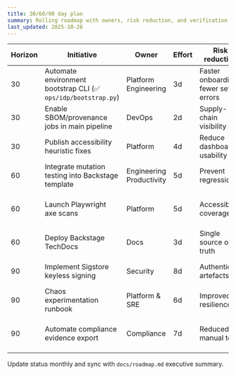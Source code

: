 ```yaml
---
title: 30/60/90 day plan
summary: Rolling roadmap with owners, risk reduction, and verification steps.
last_updated: 2025-10-26
---
```


| Horizon | Initiative                                                     | Owner                    | Effort | Risk reduction                        | Verification                      |
| ------- | -------------------------------------------------------------- | ------------------------ | ------ | ------------------------------------- | --------------------------------- |
| 30      | Automate environment bootstrap CLI (✅ `ops/idp/bootstrap.py`) | Platform Engineering     | 3d     | Faster onboarding, fewer setup errors | DevEx survey, onboarding timer    |
| 30      | Enable SBOM/provenance jobs in main pipeline                   | DevOps                   | 2d     | Supply-chain visibility               | CI artefacts, policy eval         |
| 30      | Publish accessibility heuristic fixes                          | Platform                 | 4d     | Reduce dashboard usability risk       | Accessibility job, manual review  |
| 60      | Integrate mutation testing into Backstage template             | Engineering Productivity | 5d     | Prevent regressions                   | Mutation job success              |
| 60      | Launch Playwright axe scans                                    | Platform                 | 5d     | Accessibility coverage                | Axe report with 0 critical issues |
| 60      | Deploy Backstage TechDocs                                      | Docs                     | 3d     | Single source of truth                | TechDocs build logs               |
| 90      | Implement Sigstore keyless signing                             | Security                 | 8d     | Authentic artefacts                   | Sigstore verification logs        |
| 90      | Chaos experimentation runbook                                  | Platform & SRE           | 6d     | Improved resilience                   | Chaos drill report                |
| 90      | Automate compliance evidence export                            | Compliance               | 7d     | Reduced manual toil                   | Evidence catalog auto-update      |

Update status monthly and sync with `docs/roadmap.md` executive summary.

